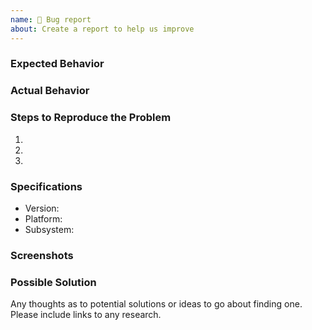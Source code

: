 ```yaml
---
name: 🐛 Bug report
about: Create a report to help us improve
---
```


### Expected Behavior

### Actual Behavior

### Steps to Reproduce the Problem

1.
1.
1.

### Specifications

- Version:
- Platform:
- Subsystem:

### Screenshots

### Possible Solution

Any thoughts as to potential solutions or ideas to go about finding one.
Please include links to any research.

